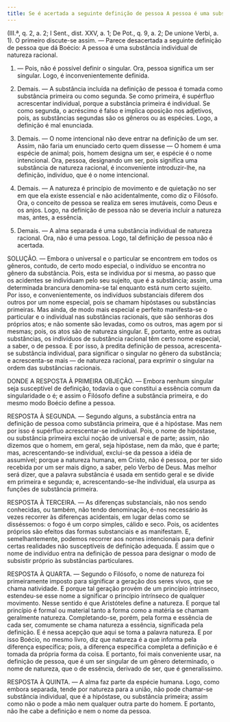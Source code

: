 ```yaml
---
title: Se é acertada a seguinte definição de pessoa A pessoa é uma substância individual de natureza racional
---
```


(III.ª, q. 2, a. 2; I Sent., dist. XXV, a. 1; De Pot., q. 9, a. 2; De unione Verbi, a. 1).
  O primeiro discute-se assim. — Parece desacertada a seguinte definição de pessoa que dá Boécio: A pessoa é uma substância individual de natureza racional.  

1. — Pois, não é possível definir o singular. Ora, pessoa significa um ser singular. Logo, é inconvenientemente definida.  

2. Demais. — A substância incluída na definição de pessoa é tomada como substância primeira ou como segunda. Se como primeira, é supérfluo acrescentar individual, porque a substância primeira é individual. Se como segunda, o acréscimo é falso e implica oposição nos adjetivos, pois, as substâncias segundas são os gêneros ou as espécies. Logo, a definição é mal enunciada.  

3. Demais. — O nome intencional não deve entrar na definição de um ser. Assim, não faria um enunciado certo quem dissesse — O homem é uma espécie de animal; pois, homem designa um ser, e espécie é o nome intencional. Ora, pessoa, designando um ser, pois significa uma substância de natureza racional, é inconveniente introduzir-lhe, na definição, indivíduo, que é o nome intencional.  

4. Demais. — A natureza é princípio de movimento e de quietação no ser em que ela existe essencial e não acidentalmente, como diz o Filósofo. Ora, o conceito de pessoa se realiza em seres imutáveis, como Deus e os anjos. Logo, na definição de pessoa não se deveria incluir a natureza mas, antes, a essência.  

5. Demais. — A alma separada é uma substância individual de natureza racional. Ora, não é uma pessoa. Logo, tal definição de pessoa não é acertada.  

SOLUÇÃO. — Embora o universal e o particular se encontrem em todos os gêneros, contudo, de certo modo especial, o indivíduo se encontra no gênero da substância. Pois, esta se individua por si mesma, ao passo que os acidentes se individuam pelo seu sujeito, que é a substância; assim, uma determinada brancura denomina-se tal enquanto está num certo sujeito. Por isso, e convenientemente, os indivíduos substanciais diferem dos outros por um nome especial, pois se chamam hipóstases ou substâncias primeiras.  Mas ainda, de modo mais especial e perfeito manifesta-se o particular e o individual nas substâncias racionais, que são senhoras dos próprios atos; e não somente são levadas, como os outros, mas agem por si mesmas; pois, os atos são de natureza singular. E, portanto, entre as outras substâncias, os indivíduos de substância racional têm certo nome especial, a saber, o de pessoa. E por isso, à predita definição de pessoa, acrescenta-se substância individual, para significar o singular no gênero da substância; e acrescenta-se mais — de natureza racional, para exprimir o singular na ordem das substâncias racionais.  

DONDE A RESPOSTA À PRIMEIRA OBJEÇÃO. — Embora nenhum singular seja susceptível de definição, todavia o que constitui a essência comum da singularidade o é; e assim o Filósofo define a substância primeira, e do mesmo modo Boécio define a pessoa.  

RESPOSTA À SEGUNDA. — Segundo alguns, a substância entra na definição de pessoa como substância primeira, que é a hipóstase. Mas nem por isso é supérfluo acrescentar-se individual. Pois, o nome de hipóstase, ou substância primeira exclui noção de universal e de parte; assim, não dizemos que o homem, em geral, seja hipóstase, nem da mão, que é parte; mas, acrescentando-se individual, exclui-se da pessoa a idéia de assumível; porque a natureza humana, em Cristo, não é pessoa, por ter sido recebida por um ser mais digno, a saber, pelo Verbo de Deus. Mas melhor será dizer, que a palavra substância é usada em sentido geral e se divide em primeira e segunda; e, acrescentando-se-lhe individual, ela usurpa as funções de substância primeira.  

RESPOSTA À TERCEIRA. — As diferenças substanciais, não nos sendo conhecidas, ou também, não tendo denominação, é-nos necessário às vezes recorrer às diferenças acidentais, em lugar delas como se disséssemos: o fogo é um corpo simples, cálido e seco. Pois, os acidentes próprios são efeitos das formas substanciais e as manifestam. E, semelhantemente, podemos recorrer aos nomes intencionais para definir certas realidades não susceptíveis de definição adequada. É assim que o nome de indivíduo entra na definição de pessoa para designar o modo de subsistir próprio às substâncias particulares.  

RESPOSTA À QUARTA. — Segundo o Filósofo, o nome de natureza foi primeiramente imposto para significar a geração dos seres vivos, que se chama natividade. E porque tal geração provém de um princípio intrínseco, estendeu-se esse nome a significar o princípio intrínseco de qualquer movimento. Nesse sentido é que Aristóteles define a natureza. E porque tal princípio é formal ou material tanto a forma como a matéria se chamam geralmente natureza. Completando-se, porém, pela forma e essência de cada ser, comumente se chama natureza a essência, significada pela definição. E é nessa acepção que aqui se toma a palavra natureza. E por isso Boécio, no mesmo livro, diz que natureza é a que informa pela diferença específica; pois, a diferença específica completa a definição e é tomada da própria forma da coisa. E portanto, foi mais conveniente usar, na definição de pessoa, que é um ser singular de um gênero determinado, o nome de natureza, que o de essência, derivado de ser, que é generalíssimo.  

RESPOSTA À QUINTA. — A alma faz parte da espécie humana. Logo, como embora separada, tende por natureza para a união, não pode chamar-se substância individual, que é a hipóstase, ou substância primeira; assim como não o pode a mão nem qualquer outra parte do homem. E portanto, não lhe cabe a definição e nem o nome da pessoa.